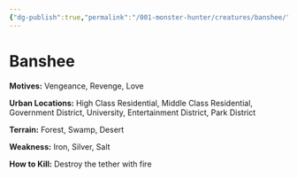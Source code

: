 ```yaml
---
{"dg-publish":true,"permalink":"/001-monster-hunter/creatures/banshee/"}
---
```


# Banshee

**Motives:** Vengeance, Revenge, Love

**Urban Locations:** High Class Residential, Middle Class Residential, Government District, University, Entertainment District, Park District

**Terrain:** Forest, Swamp, Desert

**Weakness:** Iron, Silver, Salt

**How to Kill:** Destroy the tether with fire

